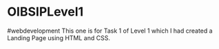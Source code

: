 # OIBSIPLevel1
#webdevelopment
This one is for Task 1 of Level 1 which I had created a Landing Page using HTML and CSS.

